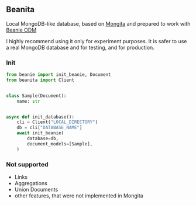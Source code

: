 ## Beanita

Local MongoDB-like database, based on [Mongita](https://github.com/scottrogowski/mongita) and prepared to work with [Beanie ODM](https://github.com/roman-right/beanie)

I highly recommend using it only for experiment purposes. It is safer to use a real MongoDB database and for testing, and for production.

### Init

```python
from beanie import init_beanie, Document
from beanita import Client


class Sample(Document):
    name: str


async def init_database():
    cli = Client("LOCAL_DIRECTORY")
    db = cli["DATABASE_NAME"]
    await init_beanie(
        database=db,
        document_models=[Sample],
    )
```

### Not supported

- Links
- Aggregations
- Union Documents
- other features, that were not implemented in Mongita